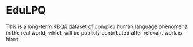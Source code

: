 # EduLPQ
This is a long-term KBQA dataset of complex human language phenomena in the real world, which will be publicly contributed after relevant work is hired.
